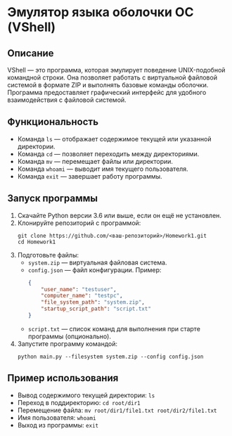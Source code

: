 # Эмулятор языка оболочки ОС (VShell)

## Описание
VShell — это программа, которая эмулирует поведение UNIX-подобной командной строки. Она позволяет работать с виртуальной файловой системой в формате ZIP и выполнять базовые команды оболочки. Программа предоставляет графический интерфейс для удобного взаимодействия с файловой системой.

## Функциональность
- Команда `ls` — отображает содержимое текущей или указанной директории.
- Команда `cd` — позволяет переходить между директориями.
- Команда `mv` — перемещает файлы или директории.
- Команда `whoami` — выводит имя текущего пользователя.
- Команда `exit` — завершает работу программы.

## Запуск программы
1. Скачайте Python версии 3.6 или выше, если он ещё не установлен.
2. Клонируйте репозиторий с программой:
   ```
   git clone https://github.com/<ваш-репозиторий>/Homework1.git
   cd Homework1
   ```
3. Подготовьте файлы:
   - `system.zip` — виртуальная файловая система.
   - `config.json` — файл конфигурации. Пример:
     ```json
     {
         "user_name": "testuser",
         "computer_name": "testpc",
         "file_system_path": "system.zip",
         "startup_script_path": "script.txt"
     }
     ```
   - `script.txt` — список команд для выполнения при старте программы (опционально).
4. Запустите программу командой:
   ```
   python main.py --filesystem system.zip --config config.json
   ```

## Пример использования
- Вывод содержимого текущей директории: `ls`
- Переход в поддиректорию: `cd root/dir1`
- Перемещение файла: `mv root/dir1/file1.txt root/dir2/file1.txt`
- Имя пользователя: `whoami`
- Выход из программы: `exit`
